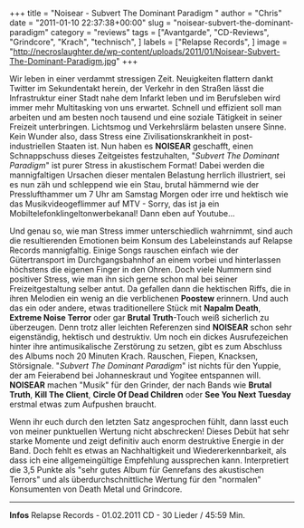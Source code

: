 +++
title = "Noisear - Subvert The Dominant Paradigm "
author = "Chris"
date = "2011-01-10 22:37:38+00:00"
slug = "noisear-subvert-the-dominant-paradigm"
category = "reviews"
tags = ["Avantgarde", "CD-Reviews", "Grindcore", "Krach", "technisch", ]
labels = ["Relapse Records", ]
image = "http://necroslaughter.de/wp-content/uploads/2011/01/Noisear-Subvert-The-Dominant-Paradigm.jpg"
+++

Wir leben in einer verdammt stressigen Zeit. Neuigkeiten flattern dankt Twitter im Sekundentakt herein, der Verkehr in den Straßen lässt die Infrastruktur einer Stadt nahe dem Infarkt leben und im Berufsleben wird immer mehr Multitasking von uns erwartet. Schnell und effizient soll man arbeiten und am besten noch tausend und eine soziale Tätigkeit in seiner Freizeit unterbringen. Lichtsmog und Verkehrslärm belasten unsere Sinne. Kein Wunder also, dass Stress eine Zivilisationskrankheit in post-industriellen Staaten ist. Nun haben es **NOISEAR** geschafft, einen Schnappschuss dieses Zeitgeistes festzuhalten, "_Subvert The Dominant Paradigm_" ist purer Stress in akustischem Format!
Dabei werden die mannigfaltigen Ursachen dieser mentalen Belastung herrlich illustriert, sei es nun zäh und schleppend wie ein Stau, brutal hämmernd wie der Presslufthammer um 7 Uhr am Samstag Morgen oder irre und hektisch wie das Musikvideogeflimmer auf MTV - Sorry, das ist ja ein Mobiltelefonklingeltonwerbekanal! Dann eben auf Youtube...

Und genau so, wie man Stress immer unterschiedlich wahrnimmt, sind auch die resultierenden Emotionen beim Konsum des Labeleinstands auf Relapse Records mannigfaltig. Einige Songs rauschen einfach wie der Gütertransport im Durchgangsbahnhof an einem vorbei und hinterlassen höchstens die eigenen Finger in den Ohren. Doch viele Nummern sind positiver Stress, wie man ihn sich gerne schon mal bei seiner Freizeitgestaltung selber antut. Da gefallen dann die hektischen Riffs, die in ihren Melodien ein wenig an die verblichenen **Poostew** erinnern. Und auch das ein oder andere, etwas traditionellere Stück mit **Napalm Death**, **Extreme Noise Terror** oder gar **Brutal Truth**-Touch weiß sicherlich zu überzeugen. Denn trotz aller leichten Referenzen sind **NOISEAR** schon sehr eigenständig, hektisch und destruktiv. Um noch ein dickes Ausrufezeichen hinter ihre antimusikalische Zerstörung zu setzen, gibt es zum Abschluss des Albums noch 20 Minuten Krach. Rauschen, Fiepen, Knacksen, Störsignale. "_Subvert The Dominant Paradigm_" ist nichts für den Yuppie, der am Feierabend bei Johanneskraut und Yogitee entspannen will. **NOISEAR** machen "Musik" für den Grinder, der nach Bands wie **Brutal Truth**, **Kill The Client**, **Circle Of Dead Children** oder **See You Next Tuesday** erstmal etwas zum Aufpushen braucht.

Wenn ihr euch durch den letzten Satz angesprochen fühlt, dann lasst euch von meiner punktuellen Wertung nicht abschrecken! Dieses Debüt hat sehr starke Momente und zeigt definitiv auch enorm destruktive Energie in der Band. Doch fehlt es etwas an Nachhaltigkeit und Wiedererkennbarkeit, als dass ich eine allgemeingültige Empfehlung aussprechen kann. Interpretiert die 3,5 Punkte als "sehr gutes Album für Genrefans des akustischen Terrors" und als überdurchschnittliche Wertung für den "normalen" Konsumenten von Death Metal und Grindcore.





---
**Infos**
Relapse Records - 01.02.2011
CD - 30 Lieder / 45:59 Min.
